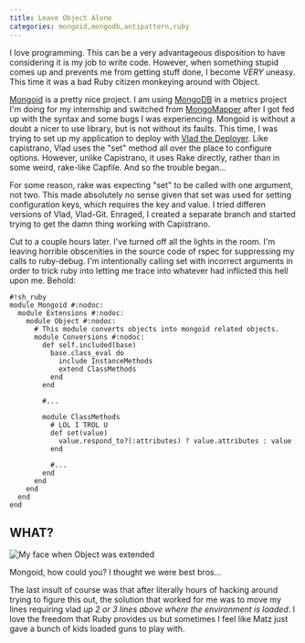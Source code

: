```yaml
---
title: Leave Object Alone
categories: mongoid,mongodb,antipattern,ruby
---
```


I love programming. This can be a very advantageous disposition to have considering it is my job to write code. However, when something stupid comes up and prevents me from getting stuff done, I become *VERY* uneasy. This time it was a bad Ruby citizen monkeying around with Object.

[Mongoid](http://mongoid.org) is a pretty nice project. I am using
[MongoDB](http://mongodb.org) in a metrics project I'm doing for my internship
and switched from [MongoMapper](http://mongomapper.com) after I got fed up with
the syntax and some bugs I was experiencing. Mongoid is without a doubt a nicer
to use library, but is not without its faults. This time, I was trying to set
up my application to deploy with [Vlad the
Deployer](http://rubyhitsquad.com/Vlad_the_Deployer.html). Like capistrano,
Vlad uses the "set" method all over the place to configure options. However,
     unlike Capistrano, it uses Rake directly, rather than in some weird,
     rake-like Capfile. And so the trouble began...

For some reason, rake was expecting "set" to be called with one argument, not
two. This made absolutely no sense given that set was used for setting
configuration keys, which requires the key and value. I tried differen versions
of Vlad, Vlad-Git. Enraged, I created a separate branch and started trying to
get the damn thing working with Capistrano.

Cut to a couple hours later. I've turned off all the lights in the room. I'm
leaving horrible obscenities in the source code of rspec for suppressing my
calls to ruby-debug. I'm intentionally calling set with incorrect arguments in
order to trick ruby into letting me trace into whatever had inflicted this hell
upon me. Behold:

    #!sh_ruby
    module Mongoid #:nodoc:
      module Extensions #:nodoc:
        module Object #:nodoc:
          # This module converts objects into mongoid related objects.
          module Conversions #:nodoc:
            def self.included(base)
              base.class_eval do
                include InstanceMethods
                extend ClassMethods
              end
            end

            #...

            module ClassMethods
              # LOL I TROL U
              def set(value)
                value.respond_to?(:attributes) ? value.attributes : value
              end

              #...
            end
          end
        end
      end
    end

WHAT?
-----

![My face when Object was extended](http://img837.imageshack.us/img837/8731/plfrontier1.png)

Mongoid, how could you? I thought we were best bros...

The last insult of course was that after literally hours of hacking around trying to figure this out, the solution that worked for me was to move my lines requiring vlad _up 2 or 3 lines above where the environment is loaded_. I love the freedom that Ruby provides us but sometimes I feel like Matz just gave a bunch of kids loaded guns to play with.